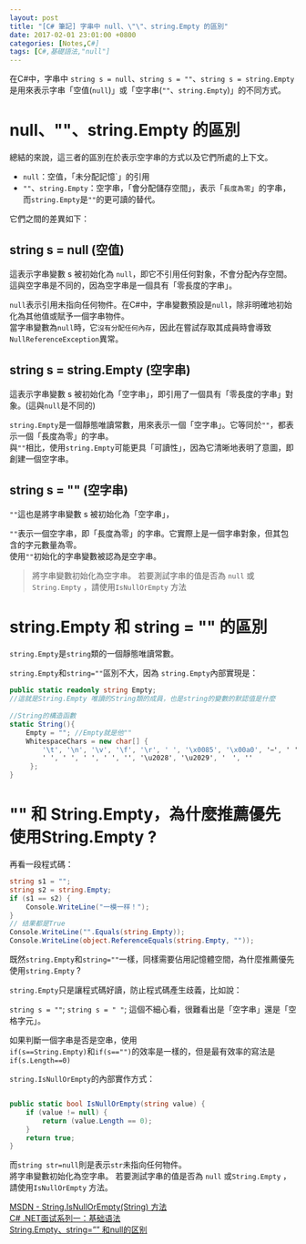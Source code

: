 ```yaml
---
layout: post
title: "[C# 筆記] 字串中 null、\"\"、string.Empty 的區別"
date: 2017-02-01 23:01:00 +0800
categories: [Notes,C#]
tags: [C#,基礎語法,"null"]
---
```


在C#中，字串中 `string s = null`、`string s = ""`、`string s = string.Empty` 是用來表示字串「空值(`null`)」或「空字串(`""`、`string.Empty`)」的不同方式。       

# null、""、string.Empty 的區別

總結的來說，這三者的區別在於表示空字串的方式以及它們所處的上下文。      
- `null`：空值，「未分配記憶`」的引用
- `""`、`string.Empty`：空字串，「會分配儲存空間」，表示「`長度為零`」的字串，而`string.Empty`是`""`的更可讀的替代。

它們之間的差異如下： 

## string s = null (空值)

這表示字串變數 s 被初始化為 `null`，即它不引用任何對象，不會分配內存空間。這與空字串是不同的，因為空字串是一個具有「零長度的字串」。        

`null`表示引用未指向任何物件。在C#中，字串變數預設是`null`，除非明確地初始化為其他值或賦予一個字串物件。        
當字串變數為`null`時，它`沒有分配任何內存`，因此在嘗試存取其成員時會導致`NullReferenceException`異常。

## string s = string.Empty (空字串)

這表示字串變數 s 被初始化為「空字串」，即引用了一個具有「零長度的字串」對象。(這與`null`是不同的)       

`string.Empty`是一個靜態唯讀常數，用來表示一個「空字串」。它等同於`""`，都表示一個「長度為零」的字串。      
與`""`相比，使用`string.Empty`可能更具「可讀性」，因為它清晰地表明了意圖，即創建一個空字串。

## string s = "" (空字串)

`""`這也是將字串變數 s 被初始化為「空字串」，

`""`表示一個空字串，即「長度為零」的字串。它實際上是一個字串對象，但其包含的字元數量為零。      
使用`""`初始化的字串變數被認為是空字串。


> 將字串變數初始化為空字串。 若要測試字串的值是否為 `null` 或`String.Empty` ，請使用`IsNullOrEmpty` 方法
 

# string.Empty 和 string = "" 的區別

`string.Empty`是`string`類的一個靜態唯讀常數。      

`string.Empty`和`string=""`區別不大，因為 `string.Empty`內部實現是：

```c#
public static readonly string Empty;
//這就是String.Empty 唯讀的String類的成員，也是string的變數的默認值是什麼
 
//String的構造函數
static String(){
    Empty = ""; //Empty就是他""
    WhitespaceChars = new char[] {
        '\t', '\n', '\v', '\f', '\r', ' ', '\x0085', '\x00a0', ' ', ' ', ' ', ' ', ' ', ' ', ' ', ' ',
        ' ', ' ', ' ', ' ', '', '\u2028', '\u2029', '　', ''
     };
}
```

# "" 和 String.Empty，為什麼推薦優先使用String.Empty ?

再看一段程式碼：

```c#
string s1 = "";
string s2 = string.Empty;
if (s1 == s2) {
    Console.WriteLine("一模一样！");
}   
// 结果都是True
Console.WriteLine("".Equals(string.Empty));
Console.WriteLine(object.ReferenceEquals(string.Empty, ""));
```

既然`string.Empty`和`string=""`一樣，同樣需要佔用記憶體空間，為什麼推薦優先使用`string.Empty` ?     

`string.Empty`只是讓程式碼好讀，防止程式碼產生歧義，比如說：        

`string s = ""`; `string s = " "`; 這個不細心看，很難看出是「空字串」還是「空格字元」。


如果判斷一個字串是否是空串，使用        
`if(s==String.Empty)`和`if(s=="")`的效率是一樣的，但是最有效率的寫法是`if(s.Length==0)`

`string.IsNullOrEmpty`的內部實作方式：
```c#

public static bool IsNullOrEmpty(string value) {
    if (value != null) {
        return (value.Length == 0);
    }
    return true;
}
``` 

而`string str=null`則是表示`str`未指向任何物件。        
將字串變數初始化為空字串。 若要測試字串的值是否為 `null` 或`String.Empty` ，請使用`IsNullOrEmpty` 方法。        



[MSDN - String.IsNullOrEmpty(String) 方法](https://learn.microsoft.com/zh-tw/dotnet/api/system.string.isnullorempty?view=net-8.0)       
[C# .NET面试系列一：基础语法](https://blog.51cto.com/goodtimeggb/9869105?articleABtest=0)       
[String.Empty、string=”” 和null的区别](https://www.cnblogs.com/roboot/p/4783118.html)
